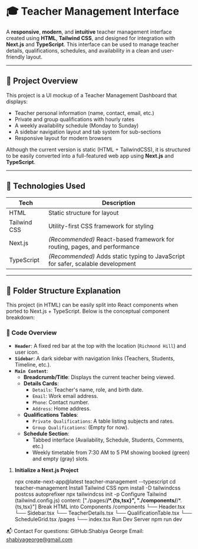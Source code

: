 # 🎓 Teacher Management Interface

A **responsive**, **modern**, and **intuitive** teacher management interface created using **HTML**, **Tailwind CSS**, and designed for integration with **Next.js** and **TypeScript**. This interface can be used to manage teacher details, qualifications, schedules, and availability in a clean and user-friendly layout.

---

## 🚀 Project Overview

This project is a UI mockup of a Teacher Management Dashboard that displays:

- Teacher personal information (name, contact, email, etc.)
- Private and group qualifications with hourly rates
- A weekly availability schedule (Monday to Sunday)
- A sidebar navigation layout and tab system for sub-sections
- Responsive layout for modern browsers

Although the current version is static (HTML + TailwindCSS), it is structured to be easily converted into a full-featured web app using **Next.js** and **TypeScript**.

---

## 🧱 Technologies Used

| Tech        | Description                                      |
|-------------|--------------------------------------------------|
| HTML        | Static structure for layout                      |
| Tailwind CSS| Utility-first CSS framework for styling          |
| Next.js     | *(Recommended)* React-based framework for routing, pages, and performance |
| TypeScript  | *(Recommended)* Adds static typing to JavaScript for safer, scalable development |

---

## 🧩 Folder Structure Explanation

This project (in HTML) can be easily split into React components when ported to Next.js + TypeScript. Below is the conceptual component breakdown:

### 🧠 Code Overview

- **`Header`**: A fixed red bar at the top with the location (`Richmond Hill`) and user icon.
- **`Sidebar`**: A dark sidebar with navigation links (Teachers, Students, Timeline, etc.).
- **`Main Content`**:
  - **Breadcrumb/Title**: Displays the current teacher being viewed.
  - **Details Cards**:
    - `Details`: Teacher's name, role, and birth date.
    - `Email`: Work email address.
    - `Phone`: Contact number.
    - `Address`: Home address.
  - **Qualifications Tables**:
    - `Private Qualifications`: A table listing subjects and rates.
    - `Group Qualifications`: (Empty for now).
  - **Schedule Section**:
    - Tabbed interface (Availability, Schedule, Students, Comments, etc.)
    - Weekly timetable from 7:30 AM to 5 PM showing booked (green) and empty (gray) slots.



1. **Initialize a Next.js Project**

   npx create-next-app@latest teacher-management --typescript
   cd teacher-management
Install Tailwind CSS
npm install -D tailwindcss postcss autoprefixer
npx tailwindcss init -p
Configure Tailwind (tailwind.config.js)
content: ["./pages/**/*.{ts,tsx}", "./components/**/*.{ts,tsx}"]
Break HTML into Components
/components
  └── Header.tsx
  └── Sidebar.tsx
  └── TeacherDetails.tsx
  └── QualificationTable.tsx
  └── ScheduleGrid.tsx
/pages
  └── index.tsx
Run Dev Server
npm run dev

📬 Contact
For questions:
GitHub:Shabiya George
Email: shabiyageorge@gmail.com

